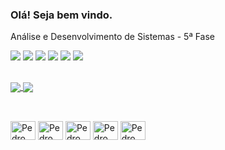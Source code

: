 ### Olá! Seja bem vindo.
Análise e Desenvolvimento de Sistemas - 5ª Fase
<div>
  <a href="https://linktr.ee/pdropaullo" target="_blank"><img src="https://img.shields.io/badge/Linktree-acdc5c?style=for-the-badge&logo=linktree&logoColor=white" target="_blank"></a>
  <a href="https://drive.google.com/file/d/1i4y0exEp_1_x1ThvZTFTFCqSqw4lW9XV/view?usp=drive_link" target="_blank"><img src="https://img.shields.io/badge/Curriculo-808080?style=for-the-badge&logo=curriculo&logoColor=white" target="_blank"></a> 
  <a href="https://www.linkedin.com/in/pdropaullo/" target="_blank"><img src="https://img.shields.io/badge/LinkedIn-0077B5?style=for-the-badge&logo=linkedin&logoColor=white" target="_blank"></a>
  <a href="https://wa.me/5548991367427" target="_blank"><img src="https://img.shields.io/badge/WhatsApp-25D366?style=for-the-badge&logo=whatsapp&logoColor=white" target="_blank"></a>  
<a href="mailto:pedroabreu11@hotmail.com" target="_blank"><img src="https://img.shields.io/badge/Outlook-127CD6?style=for-the-badge&logo=outlook&logoColor=white" target="_blank"></a>
  <a href="https://www.instagram.com/pdropaullo/" target="_blank"><img src="https://img.shields.io/badge/Instagram-E4405F?style=for-the-badge&logo=instagram&logoColor=white" target="_blank"></a>
</div>
  
  ##

<div>
  <a href="https://github.com/anuraghazra/github-readme-stats">
  <img align="center" src="https://github-readme-stats.vercel.app/api?username=pdropaullo&theme=dark&layout=compact" />
  </a>
  <a href="https://github.com/anuraghazra/github-readme-stats">
  <img align="center" src="https://github-readme-stats.vercel.app/api/top-langs/?username=pdropaullo&theme=dark" />
  </a>
</div>
  
  ##
  
<div style="display: inline_block"><br>
  <img align="center" alt="Pedro CSS" height="30" width="40" src="https://cdn.jsdelivr.net/gh/devicons/devicon/icons/java/java-original.svg">
  <img align="center" alt="Pedro CSS" height="30" width="40" src="https://cdn.jsdelivr.net/gh/devicons/devicon/icons/html5/html5-original.svg">
  <img align="center" alt="Pedro CSS" height="30" width="40" src="https://cdn.jsdelivr.net/gh/devicons/devicon/icons/css3/css3-original.svg">
  <img align="center" alt="Pedro CSS" height="30" width="40" src="https://cdn.jsdelivr.net/gh/devicons/devicon/icons/javascript/javascript-original.svg">
  <img align="center" alt="Pedro CSS" height="30" width="40" src="https://cdn.jsdelivr.net/gh/devicons/devicon/icons/python/python-original.svg">
</div>
